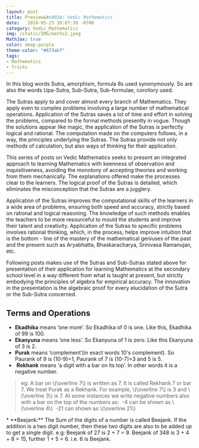 ```yaml
---
layout: post
title: Preview&#x003A; Vedic Mathematics
date:   2018-05-23 10:07:39 -0700
category: Vedic_Mathematics
img: /static/IMG/maths2.jpeg
MathJax: true
color: deep-purple
theme-color: "#673ab7"
tags: 
- Mathematics
- Tricks
---
```


In this blog words Sutra, amorphism, formula 8s used synonymously. So are also the words Upa-Sutra, Sub-Sutra, Sub-formulae, corollory used.

The Sutras apply to and cover almost every branch of Mathematics. They apply even to complex problems involving a large number of mathematical operations. Application of the Sutras saves a lot of time and effort in solving the problems, compared to the formal methods presently in vogue. Though the solutions appear like magic, the application of the Sutras is perfectly logical and rational. The computation made on the computers follows, in a way, the principles underlying the Sutras. The Sutras provide not only methods of calculation, but also ways of thinking for their application.

This series of posts on Vedic Mathematics seeks to present an integrated approach to learning Mathematics with keenness of observation and inquisitiveness, avoiding the monotony of accepting theories and working from them mechanically. The explanations offered make the processes clear to the learners. The logical proof of the Sutras is detailed, which eliminates the misconception that the Sutras are a jugglery.

Application of the Sutras improves the computational skills of the learners in a wide area of problems, ensuring both speed and accuracy, strictly based on rational and logical reasoning. The knowledge of such methods enables the teachers to be more resourceful to mould the students and improve their talent and creativity. Application of the Sutras to specific problems involves rational thinking, which, in the process, helps improve intuition that is the bottom - line of the mastery of the mathematical geniuses of the past and the present such as Aryabhatta, Bhaskaracharya, Srinivasa Ramanujan, etc.

Following posts makes use of the Sutras and Sub-Sutras stated above for presentation of their application for learning Mathematics at the secondary school level in a way different from what is taught at present, but strictly embodying the principles of algebra for empirical accuracy. The innovation in the presentation is the algebraic proof for every elucidation of the Sutra or the Sub-Sutra concerned.

## Terms and Operations

* **Ekadhika** means ‘one more’. So Ekadhika of 0 is one. Like this, Ekadhika of 99 is 100.
* **Ekanyuna** means ‘one less’. So Ekanyuna of 1 is zero. Like this Ekanyuna of 3 is 2.
* **Purak** means ‘complement’(in exact words 10's complement). So Paurank of 9 is (10-9)=1, Paurank of 7 is (10-7)=3 and 5 is 5.
*  **Rekhank** means ‘a digit with a bar on its top’. In other words it is a negative number.
<blockquote> eg: A bar on \(\overline 7\) is written as 7. It is called Rekhank 7 or bar 7. We treat Purak as a Rekhank. For example, \(\overline 7\) is 3 and \(\overline 3\) is 7.
  At some instances we write negative numbers also with a bar on the top of the numbers as:
  -4 can be shown as \(\overline 4\)
  -21 can shown as \(\overline 21\)
  </blockquote>
* **Beejank:** The Sum of the digits of a number is called Beejank. If the addition is a two digit number, then these two digits are also to be added up to get a single digit.
e.g: Beejank of 27 is 2 + 7 = 9.
Beejank of 348 is 3 + 4 + 8 = 15, further 1 + 5 = 6. i.e. 6 is Beejank.
